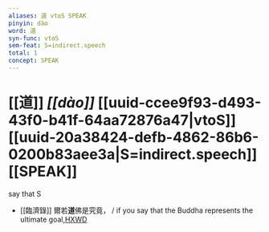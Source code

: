 ```yaml
---
aliases: 道 vtoS SPEAK
pinyin: dào
word: 道
syn-func: vtoS
sem-feat: S=indirect.speech
total: 1
concept: SPEAK 
---
```

# [[道]] *[[dào]]*  [[uuid-ccee9f93-d493-43f0-b41f-64aa72876a47|vtoS]] [[uuid-20a38424-defb-4862-86b6-0200b83aee3a|S=indirect.speech]] [[SPEAK]]
say that S
 - [[臨濟錄]] 爾若**道**佛是究竟， / if you say that the Buddha represents the ultimate goal,[HXWD](https://hxwd.org/textview.html?location=KR6q0053_T_001-0499c.77)